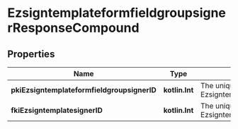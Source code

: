 
# EzsigntemplateformfieldgroupsignerResponseCompound

## Properties
Name | Type | Description | Notes
------------ | ------------- | ------------- | -------------
**pkiEzsigntemplateformfieldgroupsignerID** | **kotlin.Int** | The unique ID of the Ezsigntemplateformfieldgroupsigner | 
**fkiEzsigntemplatesignerID** | **kotlin.Int** | The unique ID of the Ezsigntemplatesigner | 



